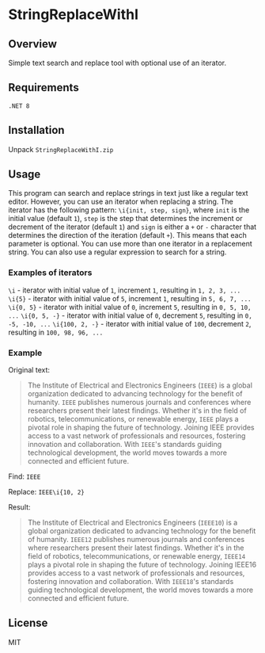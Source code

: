 ﻿# StringReplaceWithI

## Overview

Simple text search and replace tool with optional use of an iterator.

## Requirements

`.NET 8`

## Installation

Unpack `StringReplaceWithI.zip`

## Usage

This program can search and replace strings in text just like a regular text editor. However, you can use an iterator when replacing a string. The iterator has the following pattern: `\i{init, step, sign}`, where `init` is the initial value (default `1`), `step` is the step that determines the increment or decrement of the iterator (default `1`) and `sign` is either a `+` or `-` character that determines the direction of the iteration (default `+`). This means that each parameter is optional. You can use more than one iterator in a replacement string. You can also use a regular expression to search for a string.

### Examples of iterators

`\i` - iterator with initial value of `1`, increment `1`, resulting in `1, 2, 3, ...`
`\i{5}` - iterator with initial value of `5`, increment `1`, resulting in `5, 6, 7, ...`
`\i{0, 5}` - iterator with initial value of `0`, increment `5`, resulting in `0, 5, 10, ...`
`\i{0, 5, -}` - iterator with initial value of `0`, decrement `5`, resulting in `0, -5, -10, ...`
`\i{100, 2, -}` - iterator with initial value of `100`, decrement `2`, resulting in `100, 98, 96, ...`

### Example

Original text:

> The Institute of Electrical and Electronics Engineers (`IEEE`) is a global organization dedicated to advancing technology for the benefit of humanity. `IEEE` publishes numerous journals and conferences where researchers present their latest findings. Whether it's in the field of robotics, telecommunications, or renewable energy, `IEEE` plays a pivotal role in shaping the future of technology. Joining IEEE provides access to a vast network of professionals and resources, fostering innovation and collaboration. With `IEEE`'s standards guiding technological development, the world moves towards a more connected and efficient future.

Find: `IEEE`

Replace: `IEEE\i{10, 2}`

Result:

> The Institute of Electrical and Electronics Engineers (`IEEE10`) is a global organization dedicated to advancing technology for the benefit of humanity. `IEEE12` publishes numerous journals and conferences where researchers present their latest findings. Whether it's in the field of robotics, telecommunications, or renewable energy, `IEEE14` plays a pivotal role in shaping the future of technology. Joining IEEE16 provides access to a vast network of professionals and resources, fostering innovation and collaboration. With `IEEE18`'s standards guiding technological development, the world moves towards a more connected and efficient future.

## License

MIT
